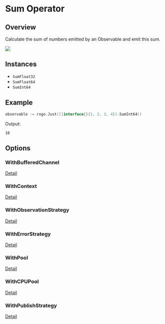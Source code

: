 # Sum Operator

## Overview

Calculate the sum of numbers emitted by an Observable and emit this sum.

![](http://reactivex.io/documentation/operators/images/sum.f.png)

## Instances

* `SumFloat32`
* `SumFloat64`
* `SumInt64`

## Example

```go
observable := rxgo.Just([]interface{}{1, 2, 3, 4}).SumInt64()
```

Output:

```
10
```

## Options

### WithBufferedChannel

[Detail](options.md#withbufferedchannel)

### WithContext

[Detail](options.md#withcontext)

### WithObservationStrategy

[Detail](options.md#withobservationstrategy)

### WithErrorStrategy

[Detail](options.md#witherrorstrategy)

### WithPool

[Detail](options.md#withpool)

### WithCPUPool

[Detail](options.md#withcpupool)

### WithPublishStrategy

[Detail](options.md#withpublishstrategy)